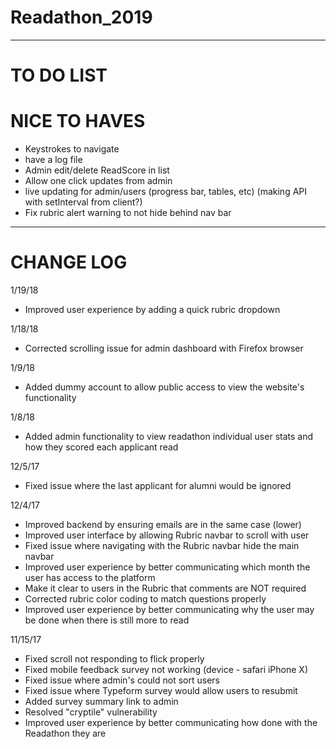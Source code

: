 # Readathon_2019
---

# TO DO LIST

# NICE TO HAVES
- Keystrokes to navigate
- have a log file
- Admin edit/delete ReadScore in list
- Allow one click updates from admin
- live updating for admin/users (progress bar, tables, etc) (making API with setInterval from client?)
- Fix rubric alert warning to not hide behind nav bar
--- 

# CHANGE LOG
1/19/18
- Improved user experience by adding a quick rubric dropdown

1/18/18
- Corrected scrolling issue for admin dashboard with Firefox browser

1/9/18
- Added dummy account to allow public access to view the website's functionality

1/8/18
- Added admin functionality to view readathon individual user stats and how they scored each applicant read

12/5/17
- Fixed issue where the last applicant for alumni would be ignored

12/4/17
- Improved backend by ensuring emails are in the same case (lower)
- Improved user interface by allowing Rubric navbar to scroll with user
- Fixed issue where navigating with the Rubric navbar hide the main navbar
- Improved user experience by better communicating which month the user has access to the platform
- Make it clear to users in the Rubric that comments are NOT required
- Corrected rubric color coding to match questions properly
- Improved user experience by better communicating why the user may be done when there is still more to read

11/15/17
- Fixed scroll not responding to flick properly
- Fixed mobile feedback survey not working (device - safari iPhone X)
- Fixed issue where admin's could not sort users
- Fixed issue where Typeform survey would allow users to resubmit
- Added survey summary link to admin
- Resolved "cryptile" vulnerability
- Improved user experience by better communicating how done with the Readathon they are
